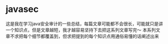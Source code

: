 # javasec
这是我在学习java安全审计的一些总结，每篇文章可能都不会很长，可能就只是讲一个知识点，但是文章越短，我才越容易坚持下去把这系列文章写完～
本系列文章不求把每个细节都覆盖到，但求把提到的每个知识点用通俗易懂的话阐述出来
